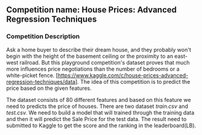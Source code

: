 ## Competition name: House Prices: Advanced Regression Techniques

### Competition Description
Ask a home buyer to describe their dream house, and they probably won't begin with the height of the basement ceiling or the proximity to an east-west railroad. But this playground competition's dataset proves that much more influences price negotiations than the number of bedrooms or a white-picket fence. [https://www.kaggle.com/c/house-prices-advanced-regression-techniques/data]. The idea of this competition is to predict the price based on the given features.

The dataset consists of 80 different features and based on this feature we need to predicts the price of houses. There are two dataset _train.csv_ and _test.csv._ We need to build a model that will trained through the training data and then it will predict the Sale Price for the test data. The result need to submitted to Kaggle to get the score and the ranking in the leaderboard(LB). 
